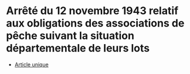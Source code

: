# Arrêté du 12 novembre 1943 relatif aux obligations des associations de pêche suivant la situation départementale de leurs lots

- [Article unique](article-unique.md)
